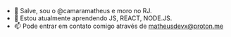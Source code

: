 - 👋 Salve, sou o @camaramatheus e moro no RJ.
- 🌱 Estou atualmente aprendendo JS, REACT, NODE.JS.
- 📫 Pode entrar em contato comigo através de matheusdevx@proton.me

<!---
camaramatheus/camaramatheus is a ✨ special ✨ repository because its `README.md` (this file) appears on your GitHub profile.
You can click the Preview link to take a look at your changes.
--->
